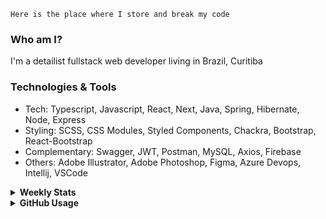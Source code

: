 ```
Here is the place where I store and break my code
```
### Who am I?
I'm a detailist fullstack web developer living in Brazil, Curitiba

### Technologies & Tools
- Tech: Typescript, Javascript, React, Next, Java, Spring, Hibernate, Node, Express
- Styling: SCSS, CSS Modules, Styled Components, Chackra, Bootstrap, React-Bootstrap
- Complementary: Swagger, JWT, Postman, MySQL, Axios, Firebase
- Others: Adobe Illustrator, Adobe Photoshop, Figma, Azure Devops, Intellij, VSCode

<details>
  <summary><b> Weekly Stats</b></summary>
<!--START_SECTION:waka-->

```txt
TypeScript   7 hrs 50 mins   ███████████▒░░░░░░░░░░░░░   45.57 %
JavaScript   6 hrs 51 mins   ██████████░░░░░░░░░░░░░░░   39.83 %
HTML         57 mins         █▒░░░░░░░░░░░░░░░░░░░░░░░   05.58 %
CSS          49 mins         █▒░░░░░░░░░░░░░░░░░░░░░░░   04.80 %
JSON         25 mins         ▓░░░░░░░░░░░░░░░░░░░░░░░░   02.45 %
```

<!--END_SECTION:waka-->
</details>

<details>
  <summary><b> GitHub Usage</b></summary>
  
[![Top Langs](https://github-readme-stats.vercel.app/api/top-langs/?username=gxlpes&&langs_count=9&layout=compact)](https://github.com/anuraghazra/github-readme-stats)

</details>
